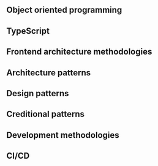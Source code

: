 ## Object oriented programming

## TypeScript

## Frontend architecture methodologies

## Architecture patterns

## Design patterns

## Creditional patterns

## Development methodologies

## CI/CD
